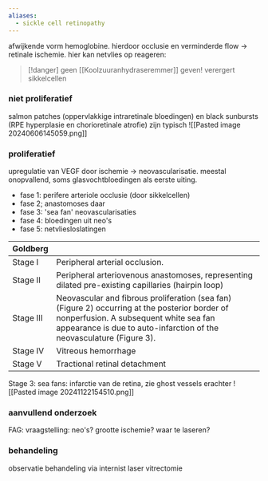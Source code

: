 ```yaml
---
aliases:
  - sickle cell retinopathy
---
```


afwijkende vorm hemoglobine.
hierdoor occlusie en verminderde flow -> retinale ischemie.
hier kan netvlies op reageren:


> [!danger] geen [[Koolzuuranhydraseremmer]] geven!
> verergert sikkelcellen

### niet proliferatief
salmon patches (oppervlakkige intraretinale bloedingen) en black sunbursts (RPE hyperplasie en chorioretinale atrofie) zijn typisch
![[Pasted image 20240606145059.png]]


### proliferatief
upregulatie van VEGF door ischemie -> neovascularisatie.
meestal onopvallend, soms glasvochtbloedingen als eerste uiting.

- fase 1: perifere arteriole occlusie (door sikkelcellen)
- fase 2; anastomoses daar
- fase 3: 'sea fan' neovascularisaties
- fase 4: bloedingen uit neo's
- fase 5: netvliesloslatingen

| Goldberg  |                                                                                                                                                                                                                 |
| --------- | --------------------------------------------------------------------------------------------------------------------------------------------------------------------------------------------------------------- |
| Stage I   | Peripheral arterial occlusion.                                                                                                                                                                                  |
| Stage II  | Peripheral arteriovenous anastomoses, representing dilated pre-existing capillaries (hairpin loop)                                                                                                              |
| Stage III | Neovascular and fibrous proliferation (sea fan) (Figure 2) occurring at the posterior border of nonperfusion. A subsequent white sea fan appearance is due to auto-infarction of the neovasculature (Figure 3). |
| Stage IV  | Vitreous hemorrhage                                                                                                                                                                                             |
| Stage V   | Tractional retinal detachment                                                                                                                                                                                   |
Stage 3: sea fans: infarctie van de retina, zie ghost vessels erachter
![[Pasted image 20241122154510.png]]
### aanvullend onderzoek
FAG: vraagstelling: neo's? grootte ischemie? waar te laseren?

### behandeling
observatie
behandeling via internist
laser
vitrectomie
